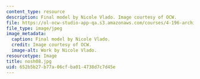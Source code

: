 ```yaml
---
content_type: resource
description: Final model by Nicole Vlado. Image courtesy of OCW.
file: https://ol-ocw-studio-app-qa.s3.amazonaws.com/courses/4-196-architecture-design-level-ii-cuba-studio-spring-2004/652b5b27b77a06cfba014738d7c7d45e_nosh08.jpg
file_type: image/jpeg
image_metadata:
  caption: Final model by Nicole Vlado.
  credit: Image courtesy of OCW.
  image-alt: Work by Nicole Vlado.
resourcetype: Image
title: nosh08.jpg
uid: 652b5b27-b77a-06cf-ba01-4738d7c7d45e
---
```

